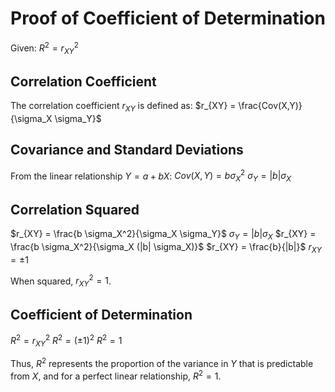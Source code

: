 # Proof of Coefficient of Determination

Given:
$R^2 = r_{XY}^2$
## Correlation Coefficient
The correlation coefficient $r_{XY}$ is defined as:
$r_{XY} = \frac{Cov(X,Y)}{\sigma_X \sigma_Y}$
## Covariance and Standard Deviations
From the linear relationship $Y = a + bX$:
$Cov(X, Y) = b\sigma_X^2$
$\sigma_Y = |b| \sigma_X$
## Correlation Squared
$r_{XY} = \frac{b \sigma_X^2}{\sigma_X \sigma_Y}$
$\sigma_Y = |b| \sigma_X$
$r_{XY} = \frac{b \sigma_X^2}{\sigma_X (|b| \sigma_X)}$
$r_{XY} = \frac{b}{|b|}$
$r_{XY} = \pm 1$

When squared, $r_{XY}^2 = 1$.
## Coefficient of Determination
$R^2 = r_{XY}^2$
$R^2 = (\pm 1)^2$
$R^2 = 1$

Thus, $R^2$ represents the proportion of the variance in $Y$ that is predictable from $X$, and for a perfect linear relationship, $R^2 = 1$.
